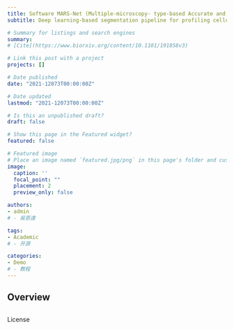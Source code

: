 ```yaml
---
title: Software MARS-Net (Multiple-microscopy- type-based Accurate and Robust Segmentation Network)
subtitle: Deep learning-based segmentation pipeline for profiling cellular morphodynamics from multiple types of live cell microscopy

# Summary for listings and search engines
summary: 
# [Cite](https://www.biorxiv.org/content/10.1101/191858v3)

# Link this post with a project
projects: []

# Date published
date: "2021-12073T00:00:00Z"

# Date updated
lastmod: "2021-12073T00:00:00Z"

# Is this an unpublished draft?
draft: false

# Show this page in the Featured widget?
featured: false

# Featured image
# Place an image named `featured.jpg/png` in this page's folder and customize its options here.
image:
  caption: ''
  focal_point: ""
  placement: 2
  preview_only: false

authors:
- admin
# - 吳恩達

tags:
- Academic
# - 开源

categories:
- Demo
# - 教程
---
```


## Overview


##
License
